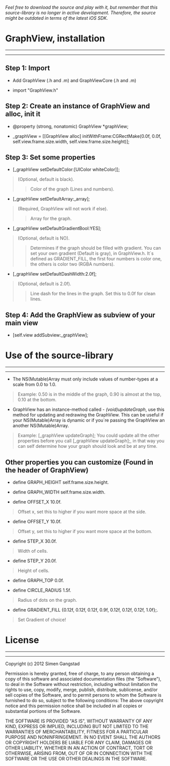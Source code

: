 *Feel free to download the source and play with it, but remember that this source-library is no longer in active development. Therefore, the source might be outdated in terms of the latest iOS SDK.*


# GraphView, installation

-----------------------
-----------------------


## Step 1: Import

- Add GraphView (.h and .m) and GraphViewCore (.h and .m)

- import "GraphView.h"


## Step 2: Create an instance of GraphView and alloc, init it

- @property (strong, nonatomic) GraphView *graphView;

- _graphView = [[GraphView alloc] initWithFrame:CGRectMake(0.0f, 0.0f, self.view.frame.size.width, self.view.frame.size.height)];


## Step 3: Set some properties

- [_graphView setDefaultColor:[UIColor whiteColor]]; 
> (Optional, default is black).
>> Color of the graph (Lines and numbers).

- [_graphView setDefaultArray:_array];
> (Required, GraphView will not work if else).
>> Array for the graph.

- [_graphView setDefaultGradientBool:YES];
> (Optional, default is NO).
>> Determines if the graph should be filled with gradient.
>> You can set your own gradient (Default is gray), in GraphView.h. It´s defined as GRADIENT_FILL, the first four numbers is color one, the others is color two (RGBA numbers).

- [_graphView setDefaultDashWidth:2.0f];
> (Optional, default is 2.0f).
>> Line dash for the lines in the graph. Set this to 0.0f for clean lines.


## Step 4: Add the GraphView as subview of your main view

- [self.view addSubview:_graphView];



# Use of the source-library

-----------------------
-----------------------


- The NS(Mutable)Array must only include values of number-types at  a scale from 0.0 to 1.0. 
> Example: 0.50 is in the middle of the graph, 0.90 is almost at the top, 0.10 at the bottom.

- GraphView has an instance-method called *- (void)updateGraph*, use this method for updating and redrawing the GraphView. This can be useful if your NS(Mutable)Array is dynamic or if you´re passing the GraphView an another NS(Mutable)Array.
> Example: [_graphView updateGraph];
> You could update all the other properties before you call [_graphView updateGraph];, in that way you can self determine how your graph should look and be at any time. 


## Other properties you can customize (Found in the header of GraphView)

- define GRAPH_HEIGHT self.frame.size.height.

- define GRAPH_WIDTH self.frame.size.width.

- define OFFSET_X 10.0f.
> Offset x, set this to higher if you want more space at the side.

- define OFFSET_Y 10.0f.
> Offset y, set this to higher if you want more space at the bottom.

- define STEP_X 30.0f.
> Width of cells.

- define STEP_Y 20.0f.
> Height of cells.

- define GRAPH_TOP 0.0f.

- define CIRCLE_RADIUS 1.5f.
> Radius of dots on the graph.

- define GRADIENT_FILL {0.12f, 0.12f, 0.12f, 0.9f, 0.12f, 0.12f, 0.12f, 1.0f};.
> Set Gradient of choice!



# License

-----------------------
-----------------------

Copyright (c) 2012 Simen Gangstad

Permission is hereby granted, free of charge, to any person obtaining a copy of this software and associated documentation files (the "Software"), to deal in the Software without restriction, including without limitation the rights to use, copy, modify, merge, publish, distribute, sublicense, and/or sell copies of the Software, and to permit persons to whom the Software is furnished to do so, subject to the following conditions:
The above copyright notice and this permission notice shall be included in all copies or substantial portions of the Software.

THE SOFTWARE IS PROVIDED "AS IS", WITHOUT WARRANTY OF ANY KIND, EXPRESS OR IMPLIED, INCLUDING BUT NOT LIMITED TO THE WARRANTIES OF MERCHANTABILITY, FITNESS FOR A PARTICULAR PURPOSE AND NONINFRINGEMENT. IN NO EVENT SHALL THE AUTHORS OR COPYRIGHT HOLDERS BE LIABLE FOR ANY CLAIM, DAMAGES OR OTHER LIABILITY, WHETHER IN AN ACTION OF CONTRACT, TORT OR OTHERWISE, ARISING FROM, OUT OF OR IN CONNECTION WITH THE SOFTWARE OR THE USE OR OTHER DEALINGS IN THE SOFTWARE.

